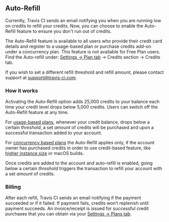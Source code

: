 ## Auto-Refill

Currently, Travis CI sends an email notifying you when you are running low on credits to refill your credits. Now, you can choose to enable the Auto-Refill feature to ensure you don't run out of credits.

The Auto-Refill feature is available to all users who provide their credit card details and register to a usage-based plan or purchase credits add-on under a concurrency plan. This feature is not available for Free Plan users. Find the Auto-refill under: [Settings -> Plan tab](https://travis-ci.com/account/plan) -> Credits section -> Credits tab.

If you wish to set a different refill threshold and refill amount, please contact support at [support@travis-ci.com](mailto:support@travis-ci.com). 

### How it works

Activating the Auto-Refill option adds 25,000 credits to your balance each time your credit level drops below 5,000 credits. Users can switch off the Auto-Refill feature at any time.

For [usage-based plans](/user/billing-overview/#usage-based-plans), whenever your credit balance, drops below a certain *threshold*, a set *amount* of credits will be purchased and upon a successful transaction added to your account.

For [concurrency based plans](user/billing-overview/#concurrency-based-plans) the Auto-Refill applies only, if the account owner has purchased credits in order to use credit-based feature, like [higher instance size](/user/billing-overview/#vm-instance-sizes-and-credit-cost) or macOS builds. 

Once credits are added to the account and auto-refill is enabled, going below a certain *threshold* triggers the transaction to refill your account with a set *amount* of credits.

### Billing

After each refill, Travis CI sends an email notifying if the payment succeeded or if it failed. If payment fails, credits won’t replenish until payment succeeds. An invoice/receipt is issued for successful credit purchases that you can obtain via your [Settings -> Plans tab](https://travis-ci.com/account/plan).

